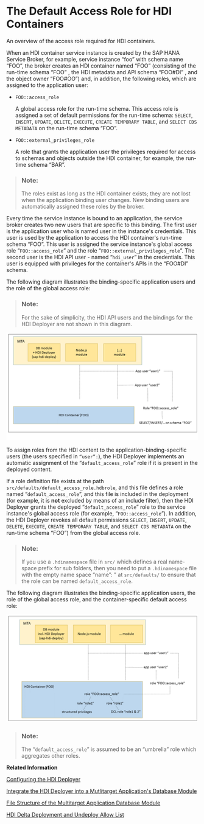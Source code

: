 <!-- loio9235c9dd8dbf410f915ffe305296a032 -->

# The Default Access Role for HDI Containers

An overview of the access role required for HDI containers.

When an HDI container service instance is created by the SAP HANA Service Broker, for example, service instance “foo” with schema name “FOO”, the broker creates an HDI container named “FOO” \(consisting of the run-time schema “FOO” , the HDI metadata and API schema “FOO\#DI” , and the object owner “FOO\#OO”\) and, in addition, the following roles, which are assigned to the application user:

-   `FOO::access_role`

    A global access role for the run-time schema. This access role is assigned a set of default permissions for the run-time schema: `SELECT`, `INSERT`, `UPDATE`, `DELETE`, `EXECUTE`, `CREATE TEMPORARY TABLE`, and `SELECT CDS METADATA` on the run-time schema “FOO”.

-   `FOO::external_privileges_role`

    A role that grants the application user the privileges required for access to schemas and objects outside the HDI container, for example, the run-time schema “BAR”.


> ### Note:  
> The roles exist as long as the HDI container exists; they are not lost when the application binding user changes. New binding users are automatically assigned these roles by the broker.

 

Every time the service instance is bound to an application, the service broker creates two new users that are specific to this binding. The first user is the application user who is named user in the instance's credentials. This user is used by the application to access the HDI container's run-time schema “FOO”. This user is assigned the service instance's global access role “`FOO::access_role`” and the role “`FOO::external_privileges_role`”. The second user is the HDI API user - named “`hdi_user`” in the credentials. This user is equipped with privileges for the container's APIs in the “FOO\#DI” schema.

The following diagram illustrates the binding-specific application users and the role of the global access role:

> ### Note:  
> For the sake of simplicity, the HDI API users and the bindings for the HDI Deployer are not shown in this diagram.

 ![](images/HDI_Default_Access_Role_1_5642d77.png) 

To assign roles from the HDI content to the application-binding-specific users \(the users specified in <code>“user”:</code>\), the HDI Deployer implements an automatic assignment of the “`default_access_role`” role if it is present in the deployed content.

If a role definition file exists at the path `src/defaults/default_access_role.hdbrole`, and this file defines a role named “`default_access_role`”, and this file is included in the deployment \(for example, it is **not** excluded by means of an include filter\), then the HDI Deployer grants the deployed “`default_access_role`” role to the service instance's global access role \(for example, “`FOO::access_role`”\). In addition, the HDI Deployer revokes all default permissions `SELECT`, `INSERT`, `UPDATE`, `DELETE`, `EXECUTE`, `CREATE TEMPORARY TABLE`, and `SELECT CDS METADATA` on the run-time schema “FOO”\) from the global access role.

> ### Note:  
> If you use a `.hdinamespace` file in `src/` which defines a real name-space prefix for sub folders, then you need to put a `.hdinamespace` file with the empty name space “name”: " at `src/defaults/` to ensure that the role can be named `default_access_role`.

The following diagram illustrates the binding-specific application users, the role of the global access role, and the container-specific default access role:

 ![](images/HDI_Default_Access_Role_2_1c6dcd8.png) 

> ### Note:  
> The “`default_access_role`” is assumed to be an “umbrella” role which aggregates other roles.

**Related Information**  


[Configuring the HDI Deployer](configuring-the-hdi-deployer-d5bf65e.md "Set up and use the Node.js-based HDI Deployer in Cloud Foundry.")

[Integrate the HDI Deployer into a Mutlitarget Application's Database Module](integrate-the-hdi-deployer-into-a-mutlitarget-application-s-database-modul-0194390.md "Install the HDI Deployer for use by a Multi-Target Application (MTA).")

[File Structure of the Multitarget Application Database Module](file-structure-of-the-multitarget-application-database-module-18ac9fd.md "The structure and hierarchy required in the database module of a multitarget application.")

[HDI Delta Deployment and Undeploy Allow List](hdi-delta-deployment-and-undeploy-allow-list-ebb0a1d.md "The HDI Deployer implements a delta-based deployment strategy including an optional allow list.")

